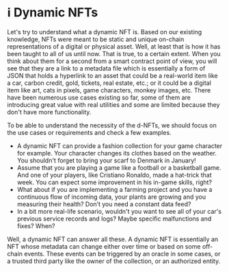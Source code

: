 # ℹ Dynamic NFTs

Let's try to understand what a dynamic NFT is. Based on our existing knowledge, NFTs were meant to be static and unique on-chain representations of a digital or physical asset. Well, at least that is how it has been taught to all of us until now. That is true, to a certain extent. When you think about them for a second from a smart contract point of view, you will see that they are a link to a metadata file which is essentially a form of JSON that holds a hyperlink to an asset that could be a real-world item like a car, carbon credit, gold, tickets, real estate, etc.; or it could be a digital item like art, cats in pixels, game characters, monkey images, etc. There have been numerous use cases existing so far, some of them are introducing great value with real utilities and some are limited because they don't have more functionality.&#x20;

To be able to understand the necessity of the d-NFTs, we should focus on the use cases or requirements and check a few examples.&#x20;

* A dynamic NFT can provide a fashion collection for your game character for example. Your character changes its clothes based on the weather. You shouldn't forget to bring your scarf to Denmark in January!
* Assume that you are playing a game like a football or a basketball game. And one of your players, like Cristiano Ronaldo, made a hat-trick that week. You can expect some improvement in his in-game skills, right?
* What about if you are implementing a farming project and you have a continuous flow of incoming data, your plants are growing and you measuring their health? Don’t you need a constant data feed?
* In a bit more real-life scenario, wouldn't you want to see all of your car's previous service records and logs? Maybe specific malfunctions and fixes? When?

Well, a dynamic NFT can answer all these. A dynamic NFT is essentially an NFT whose metadata can change either over time or based on some off-chain events. These events can be triggered by an oracle in some cases, or a trusted third party like the owner of the collection, or an authorized entity.&#x20;

